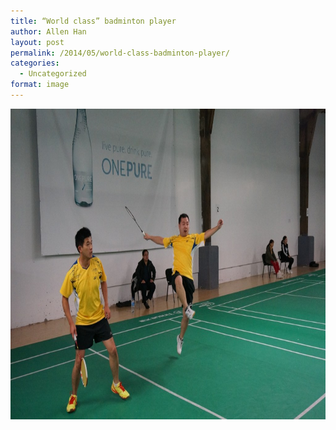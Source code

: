 ```yaml
---
title: “World class” badminton player
author: Allen Han
layout: post
permalink: /2014/05/world-class-badminton-player/
categories:
  - Uncategorized
format: image
---
```

[<img class="alignnone size-large wp-image-873" src="/images/uploads/2014/05/301-1024x679.jpg" alt="301" width="750" height="497" />][1]

 [1]: /images/uploads/2014/05/301.jpg
